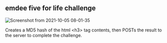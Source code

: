 ## emdee five for life challenge

![Screenshot from 2021-10-05 08-01-35](https://user-images.githubusercontent.com/86022395/135964473-0cef185d-fc80-45c4-b9ae-5d9be9226458.png)

Creates a MD5 hash of the html \<h3> tag contents, then POSTs the result to the server to complete the challenge.